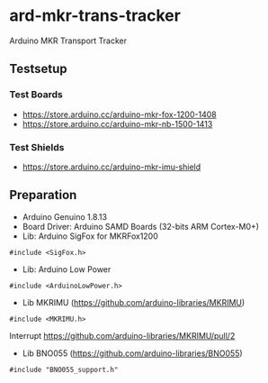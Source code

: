 # ard-mkr-trans-tracker
Arduino MKR Transport Tracker

## Testsetup

### Test Boards
* https://store.arduino.cc/arduino-mkr-fox-1200-1408
* https://store.arduino.cc/arduino-mkr-nb-1500-1413

### Test Shields
* https://store.arduino.cc/arduino-mkr-imu-shield
 
## Preparation  

* Arduino Genuino 1.8.13
* Board Driver: Arduino SAMD Boards (32-bits ARM Cortex-M0+)
* Lib: Arduino SigFox for MKRFox1200
``` 
#include <SigFox.h>
``` 
* Lib: Arduino Low Power 
``` 
#include <ArduinoLowPower.h>
``` 
* Lib MKRIMU (https://github.com/arduino-libraries/MKRIMU)

``` 
#include <MKRIMU.h>
``` 

Interrupt https://github.com/arduino-libraries/MKRIMU/pull/2

* Lib BNO055 (https://github.com/arduino-libraries/BNO055)
``` 
#include "BNO055_support.h"
``` 
